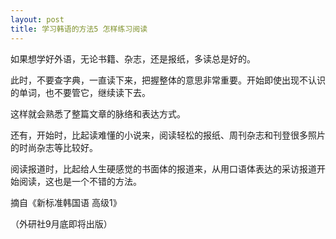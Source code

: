 ```yaml
---
layout: post
title: 学习韩语的方法5 怎样练习阅读
---
```


如果想学好外语，无论书籍、杂志，还是报纸，多读总是好的。

此时，不要查字典，一直读下来，把握整体的意思非常重要。开始即使出现不认识的单词，也不要管它，继续读下去。

这样就会熟悉了整篇文章的脉络和表达方式。

还有，开始时，比起读难懂的小说来，阅读轻松的报纸、周刊杂志和刊登很多照片的时尚杂志等比较好。

阅读报道时，比起给人生硬感觉的书面体的报道来，从用口语体表达的采访报道开始阅读，这也是一个不错的方法。

摘自《新标准韩国语 高级1》

（外研社9月底即将出版）

